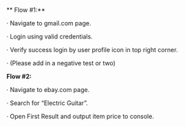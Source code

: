 

<!---
Gmail Login Validation and Ebay Validation Automation- Used TestNg with POM design approach using maven 

--->
** Flow #1:**

·         Navigate to gmail.com page.

·         Login using valid credentials.

·         Verify success login by user profile icon in top right corner.

·         (Please add in a negative test or two)

**Flow #2:**

·         Navigate to ebay.com page.

·         Search for “Electric Guitar”.

·         Open First Result and output item price to console.
